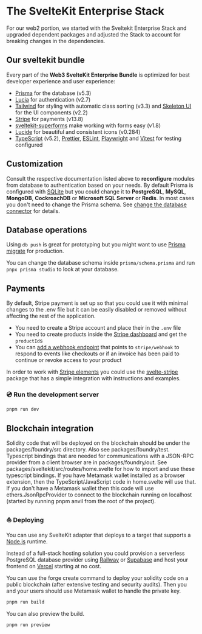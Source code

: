 # The SvelteKit Enterprise Stack

For our web2 portion, we started with the Sveltekit Enterprise Stack and upgraded dependent packages and adjusted the Stack to account for breaking changes in the dependencies.

## Our sveltekit bundle

Every part of the **Web3 SvelteKit Enterprise Bundle** is optimized for best developer experience and user experience:

- [Prisma](https://www.prisma.io/) for the database (v5.3)
- [Lucia](https://lucia-auth.com/) for authentication (v2.7)
- [Tailwind](https://tailwindcss.com/) for styling with automatic class sorting (v3.3) and [Skeleton UI](https://www.skeleton.dev/) for the UI components (v2.2)
- [Stripe](https://stripe.com/) for payments (v13.8)
- [sveltekit-superforms](https://github.com/ciscoheat/sveltekit-superforms) make working with forms easy (v1.8)
- [Lucide](https://lucide.dev/) for beautiful and consistent icons (v0.284)
- [TypeScript](https://www.typescriptlang.org/) (v5.2), [Prettier](https://prettier.io/), [ESLint](https://eslint.org/), [Playwright](https://playwright.dev/) and [Vitest](https://vitest.dev/) for testing configured

## Customization

Consult the respective documentation listed above to  **reconfigure** modules from database to authentication based on your needs. By default Prisma is configured with [SQLite](https://www.sqlite.org/index.html) but you could change it to **PostgreSQL**, **MySQL**, **MongoDB**, **CockroachDB** or **Microsoft SQL Server** or **Redis**. In most cases you don't need to change the Prisma schema. See [change the database connector](https://www.prisma.io/docs/concepts/database-connectors) for details.

## Database operations

Using `db push` is great for prototyping but you might want to use [Prisma migrate](https://www.prisma.io/docs/concepts/components/prisma-migrate) for production.

You can change the database schema inside `prisma/schema.prisma` and run `pnpx prisma studio` to look at your database.

## Payments

By default, Stripe payment is set up so that you could use it with minimal changes to the .env file but it can be easily disabled or removed without affecting the rest of the application.

- You need to create a Stripe account and place their
in the `.env` file
- You need to create products inside the [Stripe dashboard](https://dashboard.stripe.com/test/dashboard/products) and get the `productId`s
- You can [add a webhook endpoint](https://dashboard.stripe.com/test/webhooks) that points to `stripe/webhook` to respond to events like checkouts or if an invoice has been paid to continue or revoke access to your product

In order to work with [Stripe elements](https://stripe.com/payments/elements) you could use the [svelte-stripe](https://www.sveltestripe.com/) package that has a simple integration with instructions and examples.

### 💿️ Run the development server

```bash
pnpm run dev
```

## Blockchain integration

Solidity code that will be deployed on the blockchain should be under the packages/foundry/src directory. Also see packages/foundry/test. Typescript bindings that are needed for communications with a JSON-RPC provider from a client browser are in packages/foundry/out. See packages/sveltekit/src/routes/home.svelte for how to import and use these typescript bindings. If you have Metamask wallet installed as a browser extension, then the TypeScript/JavaScript code in home.svelte will use that. If you don't have a Metamask wallet then this code will use ethers.JsonRpcProvider to connect to the blockchain running on localhost (started by running pnpm anvil from the root of the project).

### ⛵️ Deploying

You can use any SvelteKit adapter that deploys to a target that supports a [Node.js](https://nodejs.org/) runtime.

Instead of a full-stack hosting solution you could provision a serverless PostgreSQL database provider using [Railway](https://railway.app/) or [Supabase](https://supabase.com/) and host your frontend on [Vercel](https://vercel.com/) starting at no cost.

You can use the forge create command to deploy your solidity code on a public blockchain (after extensive testing and security audits). Then you and your users should use Metamask wallet to handle the private key.

```bash
pnpm run build
```

You can also preview the build.

```bash
pnpm run preview
```
